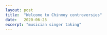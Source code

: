 ```yaml
---
layout: post
title:  "Welcome to Chinmoy controversies"
date:   2020-06-25
excerpt: "musician singer taking"
---
```


